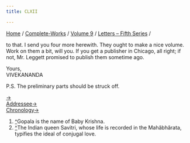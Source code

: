 ```yaml
---
title: CLXII

---
```



[Home](../../../index.htm) / [Complete-Works](../../complete_works.htm)
/ [Volume 9](../volume_9_contents.htm) / [Letters – Fifth
Series](letters_fifth_series_contents.htm) /

 to that. I
send you four more herewith. They ought to make a nice volume. Work on
them a bit, will you. If you get a publisher in Chicago, all right; if
not, Mr. Leggett promised to publish them sometime ago.

Yours,  
VIVEKANANDA

P.S. The preliminary parts should be struck off.

[→](163_joe.htm)  
[Addressee→](../../volume_6/epistles_second_series/153_nivedita.htm)  
[Chronology→](../../volume_6/epistles_second_series/153_nivedita.htm)



1.  [^](#fn1_1)Gopala is the name of Baby Krishna.
2.  [^](#fn2_1)The Indian queen Savitri, whose life is recorded in the
    Mahâbhârata, typifies the ideal of conjugal love.

